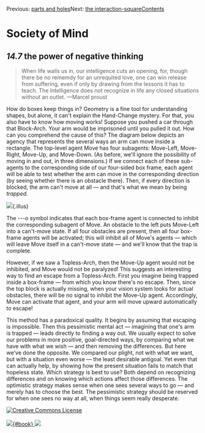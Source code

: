 <div class="chapnav">

<span class="prev">Previous: [parts and
holes](./som-14.6.html)</span><span class="next">Next: [the
interaction-square](./som-14.8.html)</span><span
class="contents">[Contents](index.html)</span>
<div class="titlebar">

Society of Mind
===============

</div>

</div>

*14.7* the power of negative thinking
-------------------------------------

> When life walls us in, our intelligence cuts an opening, for, though
> there be no rememdy for an unrequited love, one can win release from
> suffering, even if only by drawing from the lessons it has to teach.
> The intelligence does not recognize in life any closed situations
> without an outlet. —Marcel proust

How do boxes keep things in? Geometry is a fine tool for understanding
shapes, but alone, it can't explain the Hand-Change mystery. For that,
you also have to know how moving works! Suppose you pushed a car through
that Block-Arch. Your arm would be imprisoned until you pulled it out.
How can you comprehend the cause of this? The diagram below depicts an
agency that represents the several ways an arm can move inside a
rectangle. The top-level agent Move has four subagents: Move-Left,
Move-Right, Move-Up, and Move-Down. (As before, we'll ignore the
possibility of moving in and out, in three dimensions.) If we connect
each of these sub-agents to the corresponding side of our four-sided box
frame, each agent will be able to test whether the arm can move in the
corresponding direction (by seeing whether there is an obstacle there).
Then, if every direction is blocked, the arm can't move at all — and
that's what we mean by being *trapped.*

![](./illus/ch14/14-14.png){.illus}

The *---o* symbol indicates that each box-frame agent is connected to
inhibit the corresponding subagent of Move. An obstacle to the left puts
Move-Left into a can't-move state. If all four obstacles are present,
then all four box-frame agents will be activated; this will inhibit all
of Move's agents — which will leave Move itself in a can't-move state —
and we'll know that the trap is complete.

However, if we saw a Topless-Arch, then the Move-Up agent would not be
inhibited, and Move would not be paralyzed! This suggests an interesting
way to find an escape from a Topless-Arch. First you imagine being
trapped inside a box-frame — from which you know there's no escape.
Then, since the top block is actually missing, when your vision system
looks for actual obstacles, there will be no signal to inhibit the
Move-Up agent. Accordingly, Move can activate that agent, and your arm
will move upward automatically to escape!

This method has a paradoxical quality. It begins by assuming that
escaping is impossible. Then this pessimistic mental act — imagining
that one's arm is trapped — leads directly to finding a way out. We
usually expect to solve our problems in more positive, goal-directed
ways, by comparing what we have with what we wish — and then removing
the differences. But here we've done the opposite. We compared our
plight, not with what we want, but with a situation even worse — the
least desirable antigoal. Yet even that can actually help, by showing
how the present situation fails to match that hopeless state. Which
strategy is best to use? Both depend on recognizing differences and on
knowing which actions affect those differences. The optimistic strategy
makes sense when one sees several ways to go — and merely has to choose
the best. The pessimistic strategy should be reserved for when one sees
no way at all, when things seem really desperate.

<div class="footer">

[![Creative Commons
License](http://i.creativecommons.org/l/by-nc-sa/3.0/80x15.png)](http://creativecommons.org/licenses/by-nc-sa/3.0/deed.en_US)\
\
[![](./images/som_book.jpeg){#book}
![](./images/a_logo_17.gif)](http://www.amazon.com/gp/product/0671657135?ie=UTF8&camp=1789&creativeASIN=0671657135&linkCode=xm2&tag=marvinminsky)

</div>
